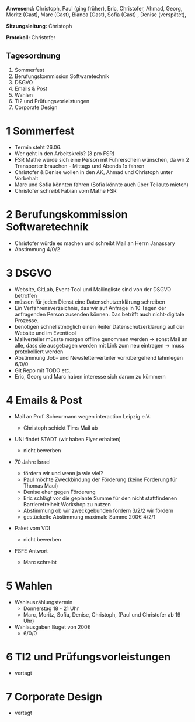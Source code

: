 ---
---

**Anwesend:** Christoph, Paul (ging früher), Eric, Christofer, Ahmad, Georg, Moritz (Gast), Marc (Gast), Bianca (Gast), Sofia (Gast) , Denise (verspätet),

**Sitzungsleitung:** Christoph

**Protokoll:** Christofer

## Tagesordnung

1. Sommerfest
2. Berufungskommission Softwaretechnik
3. DSGVO
4. Emails & Post
5. Wahlen
6. Ti2 und Prüfungsvorleistungen
7. Corporate Design

# 1 Sommerfest

- Termin steht 26.06.
- Wer geht in den Arbeitskreis? (3 pro FSR)
- FSR Mathe würde sich eine Person mit Führerschein wünschen, da wir 2 Transporter brauchen - Mittags und Abends 1x fahren
- Christofer & Denise wollen in den AK, Ahmad und Christoph unter Vorbehalt
- Marc und Sofia könnten fahren (Sofia könnte auch über Teilauto mieten)
- Christofer schreibt Fabian vom Mathe FSR

# 2 Berufungskommission Softwaretechnik

- Christofer würde es machen und schreibt Mail an Herrn Janassary
- Abstimmung 4/0/2

# 3 DSGVO

- Website, GitLab, Event-Tool und Mailingliste sind von der DSGVO betroffen
- müssen für jeden Dienst eine Datenschutzerklärung schreiben
- Ein Verfahrensverzeichnis, das wir auf Anfrage in 10 Tagen der anfragenden Person zusenden können. Das betrifft auch nicht-digitale Prozesse.
- benötigen schnellstmöglich einen Reiter Datenschutzerklärung auf der Website und im Eventtool
- Mailverteiler müsste morgen offline genommen werden -> sonst Mail an alle, dass sie ausgetragen werden mit Link zum neu eintragen -> muss protokolliert werden
- Abstimmung Job- und Newsletterverteiler vorrübergehend lahmlegen
  6/0/0
- Git Repo mit TODO etc.
- Eric, Georg und Marc haben interesse sich darum zu kümmern

# 4 Emails & Post

- Mail an Prof. Scheurmann wegen interaction Leipzig e.V.

  - Christoph schickt Tims Mail ab

- UNI findet STADT (wir haben Flyer erhalten)

  - nicht bewerben

- 70 Jahre Israel

  - fördern wir und wenn ja wie viel?
  - Paul möchte Zweckbindung der Förderung (keine Förderung für Thomas Maul)
  - Denise eher gegen Förderung
  - Eric schlägt vor die geplante Summe für den nicht stattfindenen Barrierefreiheit Workshop zu nutzen
  - Abstimmung ob wir zweckgebunden fördern
    3/2/2
    wir fördern
  - gestückelte Abstimmung maximale Summe
    200€
    4/2/1

- Paket vom VDI

  - nicht bewerben

- FSFE Antwort
  - Marc schreibt

# 5 Wahlen

- Wahlauszählungstermin
  - Donnerstag 18 - 21 Uhr
  - Marc, Moritz, Sofia, Denise, Christoph, (Paul und Christofer ab 19 Uhr)
- Wahlausgaben Buget von 200€
  - 6/0/0

# 6 TI2 und Prüfungsvorleistungen

- vertagt

# 7 Corporate Design

- vertagt
